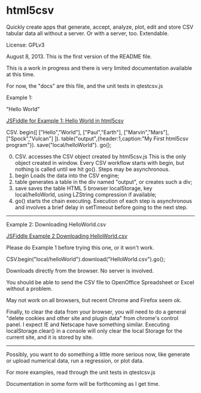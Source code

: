 html5csv
========

Quickly create apps that generate, accept, analyze, plot, edit and store CSV tabular data all without a server.  Or with a server, too.  Extendable.

License: GPLv3

August 8, 2013. This is the first version of the README file.  

This is a work in progress and there is very limited documentation available
at this time.  

For now, the "docs" are this file, and the unit tests in qtestcsv.js

Example 1:

"Hello World"  

<a href="http://jsfiddle.net/DrPaulBrewer/zHN7g/">JSFiddle for Example 1: Hello World in html5csv</a>

CSV.
  begin([
   ["Hello","World"],
   ["Paul","Earth"],
   ["Marvin","Mars"],
   ["Spock","Vulcan"]
         ]).
  table("output",{header:1,caption:"My First html5csv program"}).
  save("local/helloWorld").
  go();

0. CSV. accesses the CSV object created by html5csv.js  This is the only object
created in window. Every CSV workflow starts with begin, but nothing is called
until we hit go(). Steps may be asynchronous. 
1. begin Loads the data into the CSV engine;
2. table generates a table in the div named "output", or creates such a div;
3. save saves the table HTML 5 browser localStorage, key local/helloWorld, 
using LZString compression if available; 
4. go() starts the chain executing.  Execution of each step is asynchronous
and involves a brief delay in setTimeout before going to the next step.

<hr />

Example 2: Downloading HelloWorld.csv

<a href="http://jsfiddle.net/DrPaulBrewer/dzPZP/">JSFiddle Example 2 Downloading HelloWorld.csv</a>

Please do Example 1 before trying this one, or it won't work.

CSV.begin("local/helloWorld").download("HelloWorld.csv").go();

Downloads directly from the browser.  No server is involved. 

You should be able to send the CSV file to OpenOffice Spreadsheet or Excel
without a problem.

May not work on all browsers, but recent Chrome and Firefox seem ok.

Finally, to clear the data from your browser, you will need to do a general 
"delete cookies and other site and plugin data" from chrome's control panel.
I expect IE and Netscape have something similar.  Executing localStorage.clear()
in a console will only clear the local Storage for the current site, and it is
stored by site.

<hr />

Possibly, you want to do something a little more serious now,
like generate or upload numerical data, run a regression, or plot data. 

For more examples, read through the unit tests in qtestcsv.js

Documentation in some form will be forthcoming as I get time.

